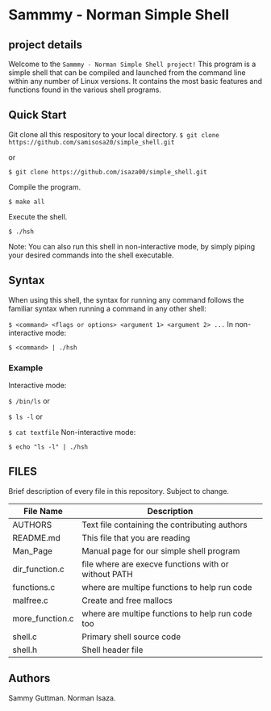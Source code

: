 # Sammmy - Norman Simple Shell

## project details
Welcome to the `Sammmy - Norman Simple Shell project!` This program is a simple shell that can be compiled and launched from the command line within any number of Linux versions. It contains the most basic features and functions found in the various shell programs.

## Quick Start

Git clone all this respository to your local directory.
`$ git clone https://github.com/samisosa20/simple_shell.git`

or

`$ git clone https://github.com/isaza00/simple_shell.git`

Compile the program.

`$ make all`

Execute the shell.

`$ ./hsh`

Note: You can also run this shell in non-interactive mode, by simply piping your desired commands into the shell executable.

## Syntax
When using this shell, the syntax for running any command follows the familiar syntax when running a command in any other shell:

`$ <command> <flags or options> <argument 1> <argument 2> ...`
In non-interactive mode:

`$ <command> | ./hsh`
### Example
Interactive mode:

`$ /bin/ls`
or

`$ ls -l`
or

`$ cat textfile`
Non-interactive mode:

`$ echo "ls -l" | ./hsh`

## FILES

Brief description of every file in this repository. Subject to change.

| **File Name**| **Description**|
| ----- | ---- |
| AUTHORS | Text file containing the contributing authors |
| README.md | This file that you are reading |
| Man_Page | Manual page for our simple shell program |
| dir_function.c | file where are execve functions with or without PATH |
| functions.c | where are multipe functions to help run code |
| malfree.c | Create and free mallocs |
| more_function.c | where are multipe functions to help run code too |
| shell.c | Primary shell source code |
| shell.h | Shell header file |

## Authors

Sammy Guttman.
Norman Isaza.